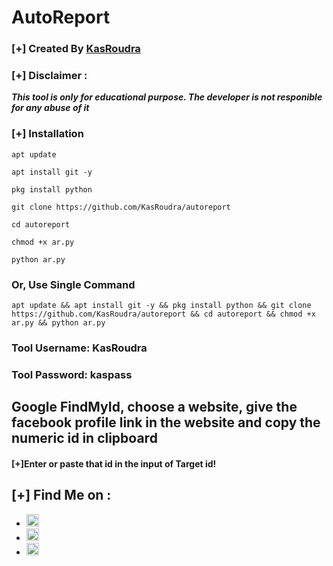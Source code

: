 # AutoReport
### [+] Created By <a href="https://github.com/KasRoudra">KasRoudra</a>
### [+] Disclaimer :
***This tool is only for educational purpose. The developer is not responible for any abuse of it***

### [+] Installation

```apt update```

```apt install git -y```

```pkg install python```

```git clone https://github.com/KasRoudra/autoreport```

```cd autoreport```

```chmod +x ar.py```

```python ar.py```

### Or, Use Single Command

```apt update && apt install git -y && pkg install python && git clone https://github.com/KasRoudra/autoreport && cd autoreport && chmod +x ar.py && python ar.py```

### Tool Username: KasRoudra

### Tool Password: kaspass

## Google FindMyId, choose a website, give the facebook profile link in the website and copy the numeric id in clipboard

#### [+]Enter or paste that id in the input of Target id!

## [+] Find Me on :
<ul>
<li><a href="https://facebook.com/KasRoudra"><img src="https://github.com/KasRoudra/kasweb/raw/main/assets/facebook.png" alt="facebook" width="20px" height="20px"></a></li>
<li><a href="https://m.me/KasRoudra"><img src="https://github.com/KasRoudra/kasweb/raw/main/assets/messenger.png" alt="messenger" width="20px" height="20px"></a></li>
<li><a href="mailto:kasroudrard@gmail.com"><img src="https://github.com/KasRoudra/kasweb/raw/main/assets/gmail.png" alt="email" width="20px" height="20px"></a></li>
</ul>
